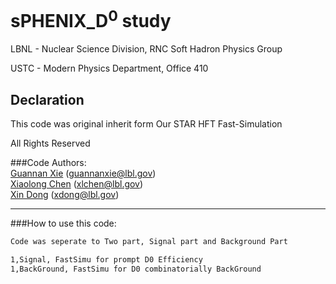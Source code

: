 # sPHENIX_D<sup>0</sup> study
LBNL - Nuclear Science Division, RNC Soft Hadron Physics Group

USTC - Modern Physics Department, Office 410

## Declaration
This code was original inherit form Our STAR HFT Fast-Simulation

All Rights Reserved

###Code Authors:  
[Guannan Xie](https://github.com/GuannanXie) (guannanxie@lbl.gov)  
[Xiaolong Chen]() (xlchen@lbl.gov)  
[Xin Dong]() (xdong@lbl.gov)  
- - -

###How to use this code:  
```bash
Code was seperate to Two part, Signal part and Background Part

1,Signal, FastSimu for prompt D0 Efficiency
1,BackGround, FastSimu for D0 combinatorially BackGround
```
